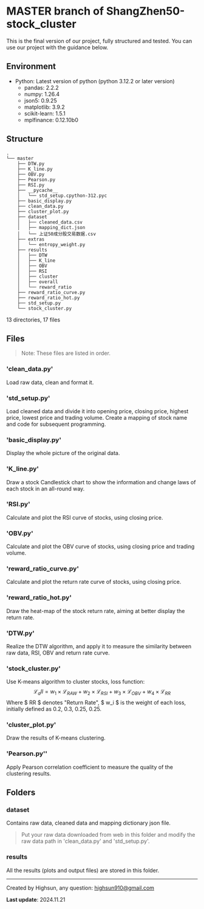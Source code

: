 # MASTER branch of ShangZhen50-stock_cluster

This is the final version of our project, fully structured and tested. You can use our project with the guidance below.

## Environment
- Python: Latest version of python (python 3.12.2 or later version)
  - pandas: 2.2.2
  - numpy: 1.26.4
  - json5: 0.9.25
  - matplotlib: 3.9.2
  - scikit-learn: 1.5.1
  - mplfinance: 0.12.10b0

## Structure
```
.
└── master
    ├── DTW.py
    ├── K_line.py
    ├── OBV.py
    ├── Pearson.py
    ├── RSI.py
    ├── __pycache__
    │   └── std_setup.cpython-312.pyc
    ├── basic_display.py
    ├── clean_data.py
    ├── cluster_plot.py
    ├── dataset
    │   ├── cleaned_data.csv
    │   ├── mapping_dict.json
    │   └── 上证50成分股交易数据.csv
    ├── extras
    │   └── entropy_weight.py
    ├── results
    │   ├── DTW
    │   ├── K_line
    │   ├── OBV
    │   ├── RSI
    │   ├── cluster
    │   ├── overall
    │   └── reward_ratio
    ├── reward_ratio_curve.py
    ├── reward_ratio_hot.py
    ├── std_setup.py
    └── stock_cluster.py
```

13 directories, 17 files

## Files
> Note: These files are listed in order.
### 'clean_data.py'
Load raw data, clean and format it.

### 'std_setup.py'
Load cleaned data and divide it into opening price, closing price, highest price, lowest price and trading volume.
Create a mapping of stock name and code for subsequent programming.

### 'basic_display.py'
Display the whole picture of the original data.

### 'K_line.py'
Draw a stock Candlestick chart to show the information and change laws of each stock in an all-round way.

### 'RSI.py'
Calculate and plot the RSI curve of stocks, using closing price.

### 'OBV.py'
Calculate and plot the OBV curve of stocks, using closing price and trading volume.

### 'reward_ratio_curve.py'
Calculate and plot the return rate curve of stocks, using closing price.

### 'reward_ratio_hot.py'
Draw the heat-map of the stock return rate, aiming at better display the return rate.

### 'DTW.py'
Realize the DTW algorithm, and apply it to measure the similarity between raw data, RSI, OBV and return rate curve.

### 'stock_cluster.py'
Use K-means algorithm to cluster stocks, loss function:
$$\mathcal{L}_all = w_1 \times \mathcal{L}_{RAW} + w_2 \times \mathcal{L}_{RSI} + w_3 \times \mathcal{L}_{OBV} + w_4 \times \mathcal{L}_{RR}$$
Where $ RR $ denotes "Return Rate", $ w_i $ is the weight of each loss, initially defined as 0.2, 0.3, 0.25, 0.25.

### 'cluster_plot.py'
Draw the results of K-means clustering.

### 'Pearson.py''
Apply Pearson correlation coefficient to measure the quality of the clustering results.

## Folders
### dataset
Contains raw data, cleaned data and mapping dictionary json file.
> Put your raw data downloaded from web in this folder and modify the raw data path in 'clean_data.py' and 'std_setup.py'.

### results
All the results (plots and output files) are stored in this folder.

---

Created by Highsun, any question: highsun910@gmail.com

**Last update**: 2024.11.21
